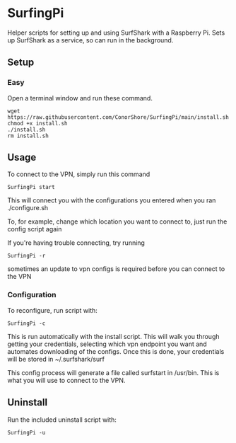 # SurfingPi
Helper scripts for setting up and using SurfShark with a Raspberry Pi. Sets up SurfShark as a service, so can run in the background.

## Setup
### Easy
Open a terminal window and run these command. 

    wget https://raw.githubusercontent.com/ConorShore/SurfingPi/main/install.sh
    chmod +x install.sh
    ./install.sh
    rm install.sh
    
## Usage

To connect to the VPN, simply run this command

    SurfingPi start
  
This will connect you with the configurations you entered when you ran ./configure.sh

To, for example, change which location you want to connect to, just run the config script again

If you're having trouble connecting, try running

    SurfingPi -r
   
sometimes an update to vpn configs is required before you can connect to the VPN

### Configuration

To reconfigure, run script with:
  
    SurfingPi -c
   
This is run automatically with the install script. This will walk you through getting your credentials, selecting which vpn endpoint you want and automates downloading of the configs.
Once this is done, your credentials will be stored in ~/.surfshark/surf

This config process will generate a file called surfstart in /usr/bin. This is what you will use to connect to the VPN.

## Uninstall

Run the included uninstall script with:

    SurfingPi -u
